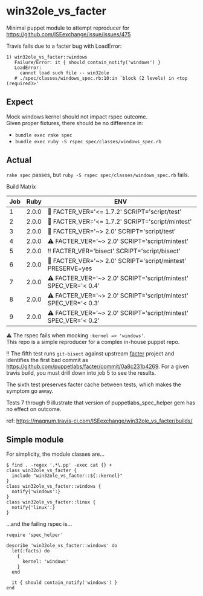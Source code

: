 win32ole_vs_facter
==================

Minimal puppet module to attempt reproducer for
https://github.com/ISEexchange/issue/issues/475

Travis fails due to a facter bug with LoadError:

```
1) win32ole_vs_facter::windows
   Failure/Error: it { should contain_notify('windows') }
   LoadError:
     cannot load such file -- win32ole
   # ./spec/classes/windows_spec.rb:10:in `block (2 levels) in <top (required)>'
```

Expect
------

Mock windows kernel should not impact rspec outcome.<br />
Given proper fixtures, there should be no difference in:

* `bundle exec rake spec`
* `bundle exec ruby -S rspec spec/classes/windows_spec.rb`

Actual
------

`rake spec` passes, but `ruby -S rspec spec/classes/windows_spec.rb` fails.

Build Matrix

| Job | Ruby  | ENV                                                                       |
|-----|-------|---------------------------------------------------------------------------|
|  1  | 2.0.0 | :checkered_flag: FACTER_VER='<= 1.7.2' SCRIPT='script/test'               |
|  2  | 2.0.0 | :checkered_flag: FACTER_VER='<= 1.7.2' SCRIPT='script/mintest'            |
|  3  | 2.0.0 | :checkered_flag: FACTER_VER='~> 2.0' SCRIPT='script/test'                 |
|  4  | 2.0.0 | :warning: FACTER_VER='~> 2.0' SCRIPT='script/mintest'                     |
|  5  | 2.0.0 | :bangbang: FACTER_VER='bisect' SCRIPT='script/bisect'                     |
|  6  | 2.0.0 | :checkered_flag: FACTER_VER='~> 2.0' SCRIPT='script/mintest' PRESERVE=yes |
|  7  | 2.0.0 | :warning: FACTER_VER='~> 2.0' SCRIPT='script/mintest' SPEC_VER='< 0.4'    |
|  8  | 2.0.0 | :warning: FACTER_VER='~> 2.0' SCRIPT='script/mintest' SPEC_VER='< 0.3'    |
|  9  | 2.0.0 | :warning: FACTER_VER='~> 2.0' SCRIPT='script/mintest' SPEC_VER='< 0.2'    |

:warning: The rspec fails when mocking `:kernel => 'windows'`.<br />
This repo is a simple reproducer for a complex in-house puppet repo.

:bangbang: The fifth test runs `git-bisect` against upstream
[facter](https://github.com/puppetlabs/facter) project and
identifies the first bad commit as
https://github.com/puppetlabs/facter/commit/0a8c231b4269.
For a given travis build, you must drill down into job 5
to see the results.

The sixth test preserves facter cache between tests,
which makes the symptom go away.

Tests 7 through 9 illustrate that version of puppetlabs_spec_helper gem
has no effect on outcome.

ref: https://magnum.travis-ci.com/ISEexchange/win32ole_vs_facter/builds/


Simple module
-------------

For simplicity, the module classes are...

```
$ find . -regex '.*\.pp' -exec cat {} +
class win32ole_vs_facter {
  include "win32ole_vs_facter::${::kernel}"
}
class win32ole_vs_facter::windows {
  notify{'windows':}
}
class win32ole_vs_facter::linux {
  notify{'linux':}
}
```

...and the failing rspec is...

```
require 'spec_helper'

describe 'win32ole_vs_facter::windows' do
  let(:facts) do
    {
      kernel: 'windows'
    }
  end

  it { should contain_notify('windows') }
end
```
